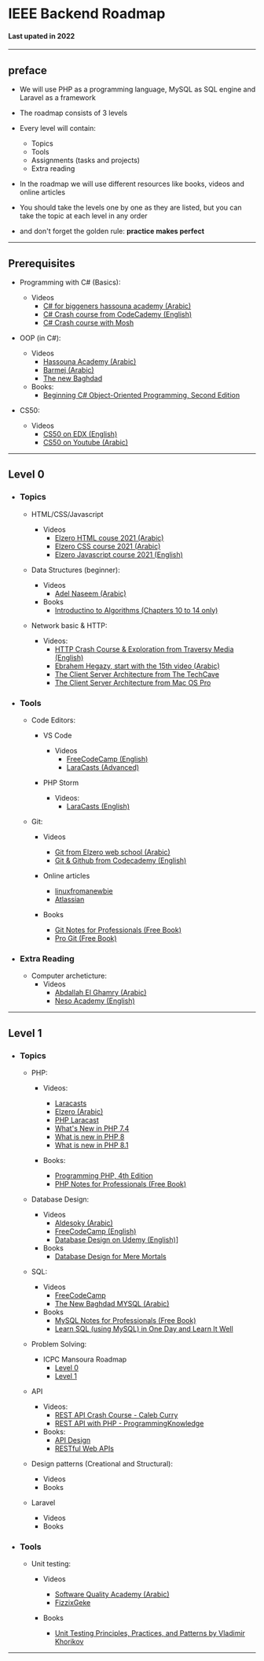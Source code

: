 
# IEEE Backend Roadmap

#### Last upated in 2022

---

## preface

- We will use PHP as a programming language, MySQL as SQL engine and Laravel as a framework
- The roadmap consists of 3 levels
- Every level will contain:
  - Topics
  - Tools
  - Assignments (tasks and projects)
  - Extra reading
- In the roadmap we will use different resources like books, videos and online articles
- You should take the levels one by one as they are listed, but you can take the topic at each level in any order

- and don't forget the golden rule: **practice makes perfect**

---

## Prerequisites

- Programming with C# (Basics):
  - Videos
    - [C# for biggeners hassouna academy (Arabic)](https://www.youtube.com/watch?v=q7_qSBw8FEY&list=PLHIfW1KZRIfm8nQAoJF5u2aV43tMRAAmr)
    - [C# Crash course from CodeCademy (English)](https://www.youtube.com/watch?v=GhQdlIFylQ8)
    - [C# Crash course with Mosh](https://www.youtube.com/watch?v=GhQdlIFylQ8)

- OOP (in C#):
  - Videos
    - [Hassouna Academy (Arabic)](https://www.youtube.com/watch?v=KAWY-8wFKRc&list=PLHIfW1KZRIfl6UP-PlUli03pokSc4af2S)
    - [Barmej (Arabic)](https://www.youtube.com/watch?v=rModMTu7_LY&list=PLkIliLHi5M4KANvzDWXsbfn52Z7vEBU-n)
    - [The new Baghdad](https://www.youtube.com/watch?v=N3CXL3IStfY&list=PLF8OvnCBlEY0UEgX-PDJduL5Tyv4Estam)
  - Books:
    - [Beginning C# Object-Oriented Programming, Second Edition](https://www.oreilly.com/library/view/beginning-c-object-oriented/9781430249351/)
  
- CS50:
  - Videos
    - [CS50 on EDX (English)](https://www.edx.org/course/introduction-computer-science-harvardx-cs50x)
    - [CS50 on Youtube (Arabic)](https://www.youtube.com/watch?v=pSc6RGEBLAQ&list=PLknwEmKsW8OvMsFbU9zo8oJCprAsgc4LO)

---

## Level 0

- ### Topics

  - HTML/CSS/Javascript
    - Videos
      - [Elzero HTML couse 2021 (Arabic)](https://www.youtube.com/watch?v=6QAELgirvjs&list=PLDoPjvoNmBAw_t_XWUFbBX-c9MafPk9ji)
      - [Elzero CSS course 2021 (Arabic)](https://www.youtube.com/watch?v=X1ulCwyhCVM&list=PLDoPjvoNmBAzjsz06gkzlSrlev53MGIKe)
      - [Elzero Javascript course 2021 (English)](https://www.youtube.com/watch?v=GM6dQBmc-Xg&list=PLDoPjvoNmBAx3kiplQR_oeDqLDBUDYwVv)

  - Data Structures (beginner):
    - Videos
      - [Adel Naseem (Arabic)](https://www.youtube.com/watch?v=owCqVRbZlbg&list=PLCInYL3l2AajqOUW_2SwjWeMwf4vL4RSp)
    - Books
      - [Introductino to Algorithms (Chapters 10 to 14 only)](https://mitpress.mit.edu/books/introduction-algorithms-fourth-edition)

  - Network basic & HTTP:
    - Videos:
      - [HTTP Crash Course & Exploration from  Traversy Media (English)](https://www.youtube.com/watch?v=iYM2zFP3Zn0)
      - [Ebrahem Hegazy, start with the 15th video (Arabic)](https://www.youtube.com/watch?v=PsdimP_-TKY)
      - [The Client Server Architecture from The TechCave](https://www.youtube.com/watch?v=L5BlpPU_muY)
      - [The Client Server Architecture from  Mac OS Pro](https://www.youtube.com/watch?v=Zfmk0GtANNs)

- ### Tools

  - Code Editors:
    - VS Code
      - Videos
        - [FreeCodeCamp (English)](https://www.youtube.com/watch?v=WPqXP_kLzpo)
        - [LaraCasts (Advanced)](https://laracasts.com/series/visual-studio-code-for-php-developers)

    - PHP Storm
      - Videos:
        - [LaraCasts (English)](https://laracasts.com/series/how-to-be-awesome-in-phpstorm)

  - Git:
    - Videos
      - [Git from Elzero web school (Arabic)](https://www.youtube.com/watch?v=ACOiGZoqC8w&list=PLDoPjvoNmBAw4eOj58MZPakHjaO3frVMF)
      - [Git & Github from Codecademy (English)](https://www.youtube.com/watch?v=RGOj5yH7evk)

    - Online articles
      - [linuxfromanewbie](https://linuxfromanoobie.wordpress.com/2018/04/07/git-an-introduction/)
      - [Atlassian](https://www.atlassian.com/git)

    - Books
      - [Git Notes for Professionals (Free Book)](https://books.goalkicker.com/GitBook/)
      - [Pro Git (Free Book)](https://git-scm.com/book/en/v2)

- ### Extra Reading

  - Computer archeticture:
    - Videos
      - [Abdallah El Ghamry (Arabic)](https://www.youtube.com/watch?v=xxby7rreUhA&list=PL8PzKiHptEaxCPT-usQ2G-8appO0uTvtu)
      - [Neso Academy (English)](https://www.youtube.com/watch?v=Ol8D69VKX2k&list=PLBlnK6fEyqRgLLlzdgiTUKULKJPYc0A4q)

---

## Level 1

- ### Topics

  - PHP:
    - Videos:
      - [Laracasts](https://laracasts.com/series/php-for-beginners)
      - [Elzero (Arabic)](https://www.youtube.com/playlist?list=PLDoPjvoNmBAzH72MTPuAAaYfReraNlQgM)
      - [PHP Laracast](https://laracasts.com/series/php-for-beginners )
      - [What's New in PHP 7.4](https://laracasts.com/series/whats-new-in-php-74)
      - [What is new in PHP 8](https://laracasts.com/series/php8-crash-course)
      - [What is new in PHP 8.1](https://laracasts.com/series/jeffreys-larabits/episodes/2)

    - Books:
      - [Programming PHP, 4th Edition](https://www.oreilly.com/library/view/programming-php-4th/9781492054122/)
      - [PHP Notes for Professionals (Free Book)](https://books.goalkicker.com/PHPBook/)

  - Database Design:
    - Videos
      - [Aldesoky (Arabic)](https://www.youtube.com/playlist?list=PL37D52B7714788190)
      - [FreeCodeCamp (English)](https://www.youtube.com/watch?v=ztHopE5Wnpc)
      - [Database Design on Udemy (English)](https://www.udemy.com/course/database-design-and-management/)]
    - Books
      - [Database Design for Mere Mortals](https://www.amazon.com/Database-Design-Mere-Mortals-Hands/dp/0201752840)

  - SQL:
    - Videos
      - [FreeCodeCamp](https://www.youtube.com/watch?v=HXV3zeQKqGY)
      - [The New Baghdad MYSQL (Arabic)](https://www.youtube.com/watch?v=Apq8FuGNODM&list=PLF8OvnCBlEY25O_Ql0CrgQUAc5NVYkWF2)
    - Books
      - [MySQL Notes for Professionals (Free Book)](https://books.goalkicker.com/MySQLBook/)
      - [Learn SQL (using MySQL) in One Day and Learn It Well](https://www.amazon.com/SQL-Beginners-Hands-Project-Project/dp/1731039662?_encoding=UTF8&qid=1628268685&sr=1-9&linkCode=sl1&tag=solutionsre04-20&linkId=6dfcf2bfc4e95af8907fd157b8e78e2c&language=en_US&ref_=as_li_ss_tl)
  
  - Problem Solving:
    - ICPC Mansoura Roadmap
      - [Level 0](https://docs.google.com/spreadsheets/d/1nwNw03gRP87ni7-ZH3JJsMGa9bt3URNLGe_osv8zdtM)
      - [Level 1](https://docs.google.com/spreadsheets/d/1lspiEG_XNOeVcMcAl1cpJ3aBldEKkmedVQ-eEdI28sE)

  - API
    - Videos:
      - [REST API Crash Course - Caleb Curry](https://www.youtube.com/watch?v=qbLc5a9jdXo)
      - [REST API with PHP - ProgrammingKnowledge](https://www.youtube.com/watch?v=2EJ03wM0erI&list=PLS1QulWo1RIYWjdoEC1WbT8W3XGGWVXfW)
    - Books:
      - [API Design](https://www.amazon.com/RESTful-API-Design-API-University-3/dp/1514735164)
      - [RESTful Web APIs](https://www.oreilly.com/library/view/restful-web-apis/9781449359713/)

  - Design patterns (Creational and Structural):
    - Videos
    - Books
  
  - Laravel
    - Videos
    - Books

- ### Tools

  - Unit testing:
    - Videos
      - [Software Quality Academy (Arabic)](https://www.youtube.com/watch?v=FHVOvMiZcAk&list=PLQUxWr2rTswlHvRSphLEB0KU72w6dZzbq)
      - [FizzixGeke](https://www.youtube.com/watch?v=5QGs2DwlR-A&list=PLD9spk7mcCaVGpGjXSfQJJci8G7nwVF4O)

    - Books
      - [Unit Testing Principles, Practices, and Patterns by Vladimir Khorikov](https://www.oreilly.com/library/view/unit-testing-principles/9781617296277/)

---

